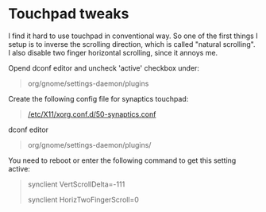 # Touchpad tweaks
I find it hard to use touchpad in conventional way. So one of the first things I setup is to inverse the scrolling
direction, which is called "natural scrolling". I also disable two finger horizontal scrolling, since it annoys me.

Opend dconf editor and  uncheck 'active' checkbox under:

> org/gnome/settings-daemon/plugins

Create the following config file for synaptics touchpad:
> [/etc/X11/xorg.conf.d/50-synaptics.conf](etc/X11/xorg.conf.d/50-synaptics.conf)

dconf editor
> org/gnome/settings-daemon/plugins/

You need to reboot or enter the following command to get this setting active:
> synclient VertScrollDelta=-111
>
> synclient HorizTwoFingerScroll=0
